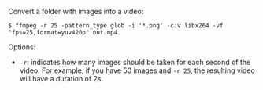 Convert a folder with images into a video:

```   
$ ffmpeg -r 25 -pattern_type glob -i '*.png' -c:v libx264 -vf "fps=25,format=yuv420p" out.mp4
```

Options:

  * `-r`: indicates how many images should be taken for each second of the video. For example, if you have 50 images and `-r 25`, the resulting video will have a duration of 2s.
